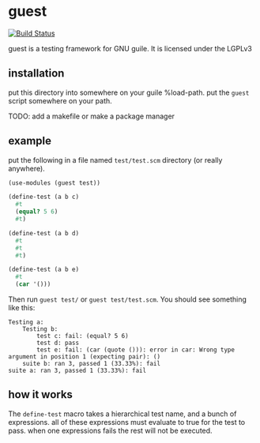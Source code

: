 # guest

[![Build Status](https://travis-ci.com/Petelliott/guest.svg?branch=master)](https://travis-ci.com/Petelliott/guest)

guest is a testing framework for GNU guile. It is licensed under the LGPLv3

## installation

put this directory into somewhere on your guile %load-path.
put the `guest` script somewhere on your path.

TODO: add a makefile or make a package manager

## example

put the following in a file named `test/test.scm` directory (or really anywhere).

```scheme
(use-modules (guest test))

(define-test (a b c)
  #t
  (equal? 5 6)
  #t)

(define-test (a b d)
  #t
  #t
  #t)

(define-test (a b e)
  #t
  (car '()))
```

Then run `guest test/` or `guest test/test.scm`. You should see something like
this:

```
Testing a:
    Testing b:
        test c: fail: (equal? 5 6)
        test d: pass
        test e: fail: (car (quote ())): error in car: Wrong type argument in position 1 (expecting pair): ()
    suite b: ran 3, passed 1 (33.33%): fail
suite a: ran 3, passed 1 (33.33%): fail
```

## how it works

The `define-test` macro takes a hierarchical test name, and a bunch of
expressions. all of these expressions must evaluate to true for the test to
pass. when one expressions fails the rest will not be executed.
